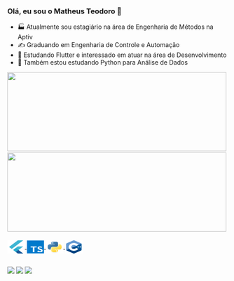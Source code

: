 ### Olá, eu sou o Matheus Teodoro 👋

- 🏭 Atualmente sou estagiário na área de Engenharia de Métodos na Aptiv
- ✍ Graduando em Engenharia de Controle e Automação
- 📕 Estudando Flutter e interessado em atuar na área de Desenvolvimento
- 📖 Também estou estudando Python para Análise de Dados

<div>
  <a href="https://github.com/teodoromatheus">
  <img height="180" width="500" src="https://github-readme-stats.vercel.app/api?username=teodoromatheus&show_icons=true&theme=dark&include_all_commits=true&count_private=true"/>
  <img height="180" width="500" src="https://github-readme-stats.vercel.app/api/top-langs/?username=teodoromatheus&layout=compact&langs_count=7&theme=dark"/>
</div>

<div style="display: inline_block"><br>
  <img align="center" alt="Matheus-Flutter" height="30" width="40" src="https://raw.githubusercontent.com/devicons/devicon/master/icons/flutter/flutter-original.svg">
  <img align="center" alt="Matheus-Ts" height="30" width="40" src="https://raw.githubusercontent.com/devicons/devicon/master/icons/typescript/typescript-plain.svg">
  <img align="center" alt="Matheus-Python" height="30" width="40" src="https://raw.githubusercontent.com/devicons/devicon/master/icons/python/python-original.svg">
  <img align="center" alt="Matheus-C++" height="30" width="40" src="https://raw.githubusercontent.com/devicons/devicon/master/icons/cplusplus/cplusplus-original.svg">
</div>

##

<div> 
  <a href="https://www.linkedin.com/in/matheusteodororosa/" target="_blank"><img src="https://img.shields.io/badge/-LinkedIn-%230077B5?style=for-the-badge&logo=linkedin&logoColor=white" target="_blank"></a> 
  <a href = "mailto:matheusteodoro.r@gmail.com"><img src="https://img.shields.io/badge/-Gmail-%23333?style=for-the-badge&logo=gmail&logoColor=white" target="_blank"></a>
  <a href="https://www.instagram.com/_matheusteodoro/" target="_blank"><img src="https://img.shields.io/badge/-Instagram-%23E4405F?style=for-the-badge&logo=instagram&logoColor=white" target="_blank"></a>
  
</div>

